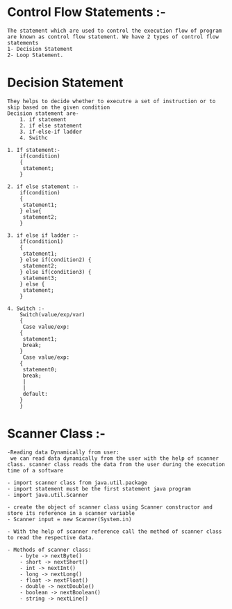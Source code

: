 # Control Flow Statements :-
    The statement which are used to control the execution flow of program are known as control flow statement. We have 2 types of control flow statements
    1- Decision Statement
    2- Loop Statement.

# Decision Statement
    They helps to decide whether to executre a set of instruction or to skip based on the given condition
    Decision statement are-     
        1. if statement
        2. if else statement
        3. if-else-if ladder
        4. Swithc

    1. If statement:- 
        if(condition) 
        {
         statement;
        }
    
    2. if else statement :- 
        if(condition) 
        {
         statement1;
        } else{
         statement2;
        }
    
    3. if else if ladder :-
        if(condition1) 
        {
         statement1;
        } else if(condition2) {
         statement2;
        } else if(condition3) {
         statement3;
        } else {
         statement;
        }
    
    4. Switch :-
        Switch(value/exp/var)
        {
         Case value/exp:
        {
         statement1;
         break;
        }
         Case value/exp:
        {
         statement0;
         break;
         |
         | 
         default:
        }
        }


# Scanner Class :-
    -Reading data Dynamically from user:
     we can read data dynamically from the user with the help of scanner class. scanner class reads the data from the user during the execution time of a software 
    
    - import scanner class from java.util.package
    - import statement must be the first statement java program
    - import java.util.Scanner
    
    - create the object of scanner class using Scanner constructor and store its reference in a scanner variable
    - Scanner input = new Scanner(System.in) 

    - With the help of scanner reference call the method of scanner class to read the respective data.

    - Methods of scanner class:
        - byte -> nextByte() 
        - short -> nextShort()
        - int -> nextInt()
        - long -> nextLong()
        - float -> nextFloat()
        - double -> nextDouble()
        - boolean -> nextBoolean()
        - string -> nextLine()